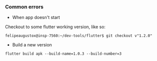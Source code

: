 ### Common errors

- When app doesn't start

Checkout to some flutter working version, like so:

`felipeaugustox@insp-7560:~/dev-tools/flutter$ git checkout v"1.2.0"`

- Build a new version

`flutter build apk --build-name=1.0.3 --build-number=3`
